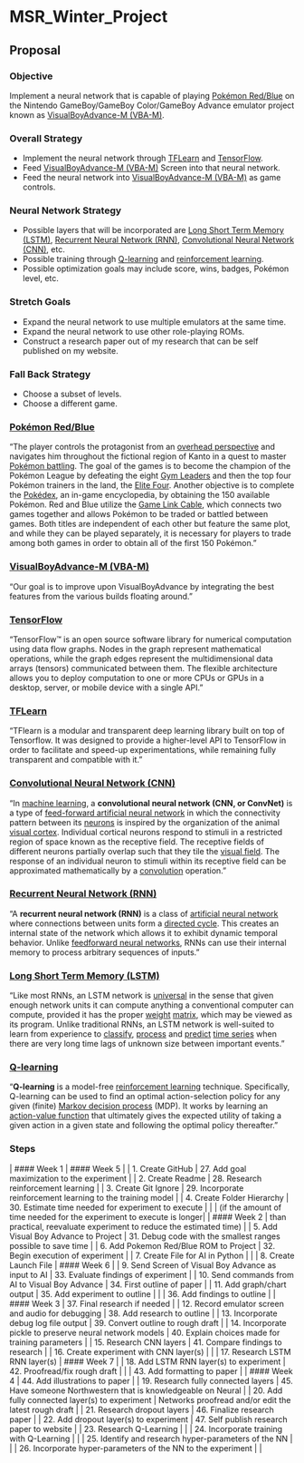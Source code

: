 # MSR_Winter_Project

## Proposal
### Objective
Implement a neural network that is capable of playing [Pokémon Red/Blue](https://en.wikipedia.org/wiki/Pokémon_Red_and_Blue "Pokémon Red/Blue") on the Nintendo GameBoy/GameBoy Color/GameBoy Advance emulator project known as [VisualBoyAdvance-M (VBA-M)](https://github.com/visualboyadvance-m/visualboyadvance-m "VisualBoyAdvance-M (VBA-M)").

### Overall Strategy
* Implement the neural network through [TFLearn](http://tflearn.org/ "TFLearn") and [TensorFlow](https://www.tensorflow.org/ "TensorFlow").
* Feed [VisualBoyAdvance-M (VBA-M)](https://github.com/visualboyadvance-m/visualboyadvance-m "VisualBoyAdvance-M (VBA-M)") Screen into that neural network.
* Feed the neural network into [VisualBoyAdvance-M (VBA-M)](https://github.com/visualboyadvance-m/visualboyadvance-m "VisualBoyAdvance-M (VBA-M)") as game controls.

### Neural Network Strategy
* Possible layers that will be incorporated are [Long Short Term Memory (LSTM)](https://en.wikipedia.org/wiki/Long_short-term_memory "Long Short Term Memory (LSTM)"), [Recurrent Neural Network (RNN)](https://en.wikipedia.org/wiki/Recurrent_neural_network "Recurrent Neural Network (RNN)"), [Convolutional Neural Network (CNN)](https://en.wikipedia.org/wiki/Convolutional_neural_network "Convolutional Neural Network (CNN)"), etc.
* Possible training through [Q-learning](https://en.wikipedia.org/wiki/Q-learning "Q-learning") and [reinforcement learning](https://en.wikipedia.org/wiki/Reinforcement_learning "reinforcement learning").
* Possible optimization goals may include score, wins, badges, Pokémon level, etc.

### Stretch Goals
* Expand the neural network to use multiple emulators at the same time.
* Expand the neural network to use other role-playing ROMs.
* Construct a research paper out of my research that can be self published on my website.

### Fall Back Strategy
* Choose a subset of levels.
* Choose a different game.

### [Pokémon Red/Blue](https://en.wikipedia.org/wiki/Pokémon_Red_and_Blue "Pokémon Red/Blue")
“The player controls the protagonist from an [overhead perspective](https://en.wikipedia.org/wiki/Top-down_perspective "overhead perspective") and navigates him throughout the fictional region of Kanto in a quest to master [Pokémon battling](https://en.wikipedia.org/wiki/Pokémon_battle "Pokémon battling"). The goal of the games is to become the champion of the Pokémon League by defeating the eight [Gym Leaders](https://en.wikipedia.org/wiki/Gym_Leaders "Gym Leaders") and then the top four Pokémon trainers in the land, the [Elite Four](https://en.wikipedia.org/wiki/Elite_Four "Elite Foure"). Another objective is to complete the [Pokédex](https://en.wikipedia.org/wiki/Pokédex "Pokédex"), an in-game encyclopedia, by obtaining the 150 available Pokémon. Red and Blue utilize the [Game Link Cable](https://en.wikipedia.org/wiki/Game_Link_Cable "Game Link Cable"), which connects two games together and allows Pokémon to be traded or battled between games. Both titles are independent of each other but feature the same plot, and while they can be played separately, it is necessary for players to trade among both games in order to obtain all of the first 150 Pokémon.”

### [VisualBoyAdvance-M (VBA-M)](https://github.com/visualboyadvance-m/visualboyadvance-m "VisualBoyAdvance-M (VBA-M)")
“Our goal is to improve upon VisualBoyAdvance by integrating the best features from the various builds floating around.”

### [TensorFlow](https://www.tensorflow.org/ "TensorFlow")
“TensorFlow™ is an open source software library for numerical computation using data flow graphs. Nodes in the graph represent mathematical operations, while the graph edges represent the multidimensional data arrays (tensors) communicated between them. The flexible architecture allows you to deploy computation to one or more CPUs or GPUs in a desktop, server, or mobile device with a single API.”

### [TFLearn](http://tflearn.org/ "TFLearn")
“TFlearn is a modular and transparent deep learning library built on top of Tensorflow. It was designed to provide a higher-level API to TensorFlow in order to facilitate and speed-up experimentations, while remaining fully transparent and compatible with it.”

### [Convolutional Neural Network (CNN)](https://en.wikipedia.org/wiki/Convolutional_neural_network "Convolutional Neural Network (CNN)")
“In [machine learning](https://en.wikipedia.org/wiki/Machine_learning "machine learning"), a **convolutional neural network (CNN, or ConvNet)** is a type of [feed-forward artificial neural network](https://en.wikipedia.org/wiki/Feedforward_neural_network "feed-forward artificial neural network") in which the connectivity pattern between its [neurons](https://en.wikipedia.org/wiki/Artificial_neuron "neurons")  is inspired by the organization of the animal [visual cortex](https://en.wikipedia.org/wiki/Visual_cortex "visual cortex"). Individual cortical neurons respond to stimuli in a restricted region of space known as the receptive field. The receptive fields of different neurons partially overlap such that they tile the [visual field](https://en.wikipedia.org/wiki/Visual_field "visual field"). The response of an individual neuron to stimuli within its receptive field can be approximated mathematically by a [convolution](https://en.wikipedia.org/wiki/Convolution "convolution") operation.”

### [Recurrent Neural Network (RNN)](https://en.wikipedia.org/wiki/Recurrent_neural_network "Recurrent Neural Network (RNN)")
“A **recurrent neural network (RNN)** is a class of [artificial neural network](https://en.wikipedia.org/wiki/Artificial_neural_network "artificial neural network") where connections between units form a [directed cycle](https://en.wikipedia.org/wiki/Directed_cycle "directed cycle"). This creates an internal state of the network which allows it to exhibit dynamic temporal behavior. Unlike [feedforward neural networks](https://en.wikipedia.org/wiki/Feedforward_neural_networks "feedforward neural networks"), RNNs can use their internal memory to process arbitrary sequences of inputs.”

### [Long Short Term Memory (LSTM)](https://en.wikipedia.org/wiki/Long_short-term_memory "Long Short Term Memory (LSTM)")
“Like most RNNs, an LSTM network is [universal](https://en.wikipedia.org/wiki/Turing_completeness "universl") in the sense that given enough network units it can compute anything a conventional computer can compute, provided it has the proper [weight](https://en.wikipedia.org/wiki/Weight "weight") [matrix](https://en.wikipedia.org/wiki/Matrix_(mathematics) "matrix"), which may be viewed as its program. Unlike traditional RNNs, an LSTM network is well-suited to learn from experience to [classify](https://en.wikipedia.org/wiki/Classification_in_machine_learning "classify"), [process](https://en.wikipedia.org/wiki/Computer_data_processing "process") and [predict](https://en.wikipedia.org/wiki/Predict "predict") [time series](https://en.wikipedia.org/wiki/Time_series "time series") when there are very long time lags of unknown size between important events.”

### [Q-learning](https://en.wikipedia.org/wiki/Q-learning "Q-learning")
“**Q-learning** is a model-free [reinforcement learning](https://en.wikipedia.org/wiki/Reinforcement_learning "reinforcement learning") technique. Specifically, Q-learning can be used to find an optimal action-selection policy for any given (finite) [Markov decision process](https://en.wikipedia.org/wiki/Markov_decision_process "Markov decision process") (MDP). It works by learning an [action-value function](https://en.wikipedia.org/w/index.php?title=Action-value_function "action-value function") that ultimately gives the expected utility of taking a given action in a given state and following the optimal policy thereafter.”

### Steps
| #### Week 1                                                              | #### Week 5                                                              |
| 1. Create GitHub                                                         | 27. Add goal maximization to the experiment                              |
| 2. Create Readme                                                         | 28. Research reinforcement learning                                      |
| 3. Create Git Ignore                                                     | 29. Incorporate reinforcement learning to the training model             |
| 4. Create Folder Hierarchy                                               | 30. Estimate time needed for experiment to execute                       |
|                                                                          |     (if the amount of time needed for the experiment to execute is longer|
| #### Week 2                                                              |     than practical, reevaluate experiment to reduce the estimated time)  |
| 5. Add Visual Boy Advance to Project                                     | 31. Debug code with the smallest ranges possible to save time            |
| 6. Add Pokemon Red/Blue ROM to Project                                   | 32. Begin execution of experiment                                        |
| 7. Create File for AI in Python                                          |                                                                          |
| 8. Create Launch File                                                    | #### Week 6                                                              |
| 9. Send Screen of Visual Boy Advance as input to AI                      | 33. Evaluate findings of experiment                                      |
| 10. Send commands from AI to Visual Boy Advance                          | 34. First outline of paper                                               |
| 11. Add graph/chart output                                               | 35. Add experiment to outline                                            |
|                                                                          | 36. Add findings to outline                                              |
| #### Week 3                                                              | 37. Final research if needed                                             |
| 12. Record emulator screen and audio for debugging                       | 38. Add research to outline                                              |
| 13. Incorporate debug log file output                                    | 39. Convert outline to rough draft                                       |
| 14. Incorporate pickle to preserve neural network models                 | 40. Explain choices made for training parameters                         |
| 15. Research CNN layers                                                  | 41. Compare findings to research                                         |
| 16. Create experiment with CNN layer(s)                                  |                                                                          |
| 17. Research LSTM RNN layer(s)                                           | #### Week 7                                                              |
| 18. Add LSTM RNN layer(s) to experiment                                  | 42. Proofread/fix rough draft                                            |
|                                                                          | 43. Add formatting to paper                                              |
| #### Week 4                                                              | 44. Add illustrations to paper                                           |
| 19. Research fully connected layers                                      | 45. Have someone Northwestern that is knowledgeable on Neural            |
| 20. Add fully connected layer(s) to experiment                           |     Networks proofread and/or edit the latest rough draft                |
| 21. Research dropout layers                                              | 46. Finalize research paper                                              |
| 22. Add dropout layer(s) to experiment                                   | 47. Self publish research paper to website                               |
| 23. Research Q-Learning                                                  |                                                                          |
| 24. Incorporate training with Q-Learning                                 |                                                                          |
| 25. Identify and research hyper-parameters of the NN                     |                                                                          |
| 26. Incorporate hyper-parameters of the NN to the experiment             |                                                                          |
